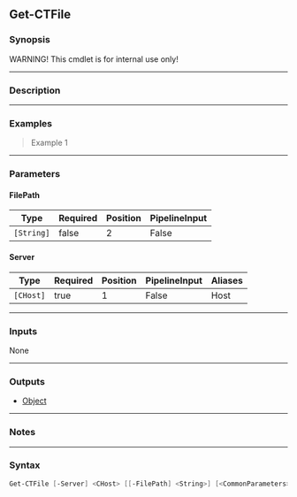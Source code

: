 Get-CTFile
----------

### Synopsis
WARNING! This cmdlet is for internal use only!

---

### Description

---

### Examples
> Example 1

---

### Parameters
#### **FilePath**

|Type      |Required|Position|PipelineInput|
|----------|--------|--------|-------------|
|`[String]`|false   |2       |False        |

#### **Server**

|Type     |Required|Position|PipelineInput|Aliases|
|---------|--------|--------|-------------|-------|
|`[CHost]`|true    |1       |False        |Host   |

---

### Inputs
None

---

### Outputs
* [Object](https://learn.microsoft.com/en-us/dotnet/api/System.Object)

---

### Notes

---

### Syntax
```PowerShell
Get-CTFile [-Server] <CHost> [[-FilePath] <String>] [<CommonParameters>]
```
